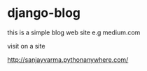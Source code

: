 # django-blog
this is a simple blog web site e.g medium.com

visit on a site 

http://sanjayvarma.pythonanywhere.com/
